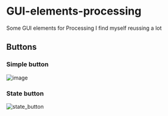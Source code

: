 # GUI-elements-processing
Some GUI elements for Processing I find myself reussing a lot

## Buttons

### Simple button 

![image](https://user-images.githubusercontent.com/31282394/133927663-09a75d16-1aa4-46da-ab5b-3368e285fbb7.png)

### State button

![state_button](https://user-images.githubusercontent.com/31282394/133928582-9dde90aa-4743-44b5-a782-798236182857.gif)
